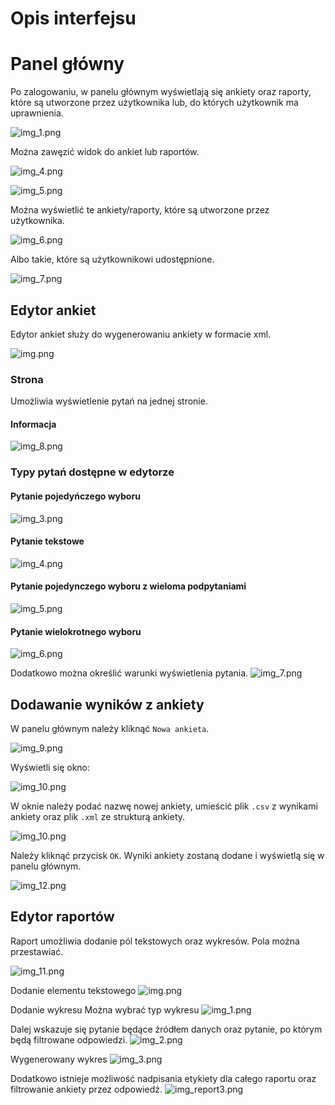# Opis interfejsu

# Panel główny

Po zalogowaniu, w panelu głównym wyświetlają się ankiety oraz raporty, które są utworzone przez użytkownika lub, do których użytkownik ma uprawnienia.

![img_1.png](../img/img_1.png)

Można zawęzić widok do ankiet lub raportów.

![img_4.png](../img/img_4.png)

![img_5.png](../img/img_5.png)

Można wyświetlić te ankiety/raporty, które są utworzone przez użytkownika.

![img_6.png](../img/img_6.png)

Albo takie, które są użytkownikowi udostępnione.

![img_7.png](../img/img_7.png)

## Edytor ankiet

Edytor ankiet służy do wygenerowaniu ankiety w formacie xml.

![img.png](../img/img.png)

### Strona
Umożliwia wyświetlenie pytań na jednej stronie.

#### Informacja
![img_8.png](../img/img_info.png)

### Typy pytań dostępne w edytorze

#### Pytanie pojedyńczego wyboru
![img_3.png](../img/img_3.png)

#### Pytanie tekstowe
![img_4.png](../img/img_text.png)

#### Pytanie pojedynczego wyboru z wieloma podpytaniami
![img_5.png](../img/img_editor_2.png)

#### Pytanie wielokrotnego wyboru
![img_6.png](../img/img_editor_1.png)

Dodatkowo można określić warunki wyświetlenia pytania.
![img_7.png](../img/img_editor_cond.png)

## Dodawanie wyników z ankiety

W panelu głównym należy kliknąć  `Nowa ankieta`.  

![img_9.png](../img/img_9.png)

Wyświetli się okno:  

![img_10.png](../img/img_report1.png)

W oknie należy podać nazwę nowej ankiety, umieścić plik `.csv` z wynikami ankiety oraz plik `.xml` ze strukturą ankiety.  

![img_10.png](../img/img_report2.png)

Należy kliknąć przycisk `OK`. Wyniki ankiety zostaną dodane i wyświetlą się w panelu głównym.  

![img_12.png](../img/img_12.png)

## Edytor raportów

Raport umożliwia dodanie pól tekstowych oraz wykresów. Pola można przestawiać.

![img_11.png](../img/img_11.png)

Dodanie elementu tekstowego
![img.png](img_report4.png)

Dodanie wykresu
Można wybrać typ wykresu
![img_1.png](img_report5.png)

Dalej wskazuje się pytanie będące źródłem danych oraz pytanie, po którym będą filtrowane odpowiedzi.
![img_2.png](img_report6.png)

Wygenerowany wykres
![img_3.png](img_report7.png)

Dodatkowo istnieje możliwość nadpisania etykiety dla całego raportu oraz filtrowanie ankiety przez odpowiedź.
![img_report3.png](../img/img_report3.png)

